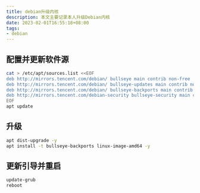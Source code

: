```yaml
---
title: debian升级内核
description: 本文主要记录本人升级Debian内核
date: 2023-02-01T16:55:18+08:00
tags:
- debian
---
```


<!-- truncate -->

## 配置并更新软件源

```bash
cat > /etc/apt/sources.list <<EOF
deb http://mirrors.tencent.com/debian/ bullseye main contrib non-free
deb http://mirrors.tencent.com/debian/ bullseye-updates main contrib non-free
deb http://mirrors.tencent.com/debian/ bullseye-backports main contrib non-free
deb http://mirrors.tencent.com/debian-security bullseye-security main contrib non-free
EOF
apt update
```

## 升级

```bash
apt dist-upgrade -y
apt install -t bullseye-backports linux-image-amd64 -y
```

## 更新引导并重启

```bash
update-grub
reboot
```
